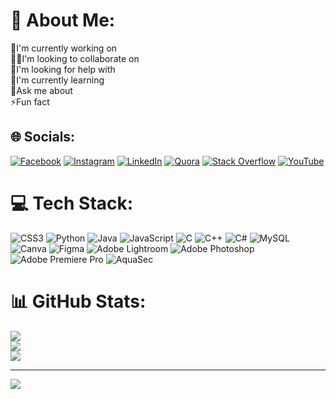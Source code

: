 
# 💫 About Me:
🔭I'm currently working on<br>👯‍♂️I'm looking to collaborate on <br>🤝I'm looking for help with<br>🌱I'm currently learning <br>💬Ask me about<br>⚡️Fun fact


## 🌐 Socials:
[![Facebook](https://img.shields.io/badge/Facebook-%231877F2.svg?logo=Facebook&logoColor=white)](https://facebook.com/satyamsinghrajput.singh.37?mibextid=ZbWKwL) [![Instagram](https://img.shields.io/badge/Instagram-%23E4405F.svg?logo=Instagram&logoColor=white)](https://instagram.com/satyam._.rajput001) [![LinkedIn](https://img.shields.io/badge/LinkedIn-%230077B5.svg?logo=linkedin&logoColor=white)](https://linkedin.com/in/satyam-kumar-singh-101a48247/) [![Quora](https://img.shields.io/badge/Quora-%23B92B27.svg?logo=Quora&logoColor=white)](https://quora.com/profile/SATYAM-KUMAR-7322) [![Stack Overflow](https://img.shields.io/badge/-Stackoverflow-FE7A16?logo=stack-overflow&logoColor=white)](https://stackoverflow.com/users/20707412/satyam-kumar) [![YouTube](https://img.shields.io/badge/YouTube-%23FF0000.svg?logo=YouTube&logoColor=white)](https://youtube.com/@slyricsstatus217) 

# 💻 Tech Stack:
![CSS3](https://img.shields.io/badge/css3-%231572B6.svg?style=for-the-badge&logo=css3&logoColor=white) ![Python](https://img.shields.io/badge/python-3670A0?style=for-the-badge&logo=python&logoColor=ffdd54) ![Java](https://img.shields.io/badge/java-%23ED8B00.svg?style=for-the-badge&logo=java&logoColor=white) ![JavaScript](https://img.shields.io/badge/javascript-%23323330.svg?style=for-the-badge&logo=javascript&logoColor=%23F7DF1E) ![C](https://img.shields.io/badge/c-%2300599C.svg?style=for-the-badge&logo=c&logoColor=white) ![C++](https://img.shields.io/badge/c++-%2300599C.svg?style=for-the-badge&logo=c%2B%2B&logoColor=white) ![C#](https://img.shields.io/badge/c%23-%23239120.svg?style=for-the-badge&logo=c-sharp&logoColor=white) ![MySQL](https://img.shields.io/badge/mysql-%2300f.svg?style=for-the-badge&logo=mysql&logoColor=white) ![Canva](https://img.shields.io/badge/Canva-%2300C4CC.svg?style=for-the-badge&logo=Canva&logoColor=white) 	![Figma](https://img.shields.io/badge/figma-%23F24E1E.svg?style=for-the-badge&logo=figma&logoColor=white) ![Adobe Lightroom](https://img.shields.io/badge/Adobe%20Lightroom-31A8FF.svg?style=for-the-badge&logo=Adobe%20Lightroom&logoColor=white) ![Adobe Photoshop](https://img.shields.io/badge/adobephotoshop-%2331A8FF.svg?style=for-the-badge&logo=adobephotoshop&logoColor=white) ![Adobe Premiere Pro](https://img.shields.io/badge/Adobe%20Premiere%20Pro-9999FF.svg?style=for-the-badge&logo=Adobe%20Premiere%20Pro&logoColor=white) ![AquaSec](https://img.shields.io/badge/aqua-%231904DA.svg?style=for-the-badge&logo=aqua&logoColor=#0018A8)
# 📊 GitHub Stats:
![](https://github-readme-stats.vercel.app/api?username=Satyamrajput001&theme=radical&hide_border=false&include_all_commits=true&count_private=true)<br/>
![](https://github-readme-streak-stats.herokuapp.com/?user=Satyamrajput001&theme=radical&hide_border=false)<br/>
![](https://github-readme-stats.vercel.app/api/top-langs/?username=Satyamrajput001&theme=radical&hide_border=false&include_all_commits=true&count_private=true&layout=compact)

---
[![](https://visitcount.itsvg.in/api?id=Satyamrajput001&icon=0&color=0)](https://visitcount.itsvg.in)

<!-- Proudly created with GPRM ( https://gprm.itsvg.in ) -->
